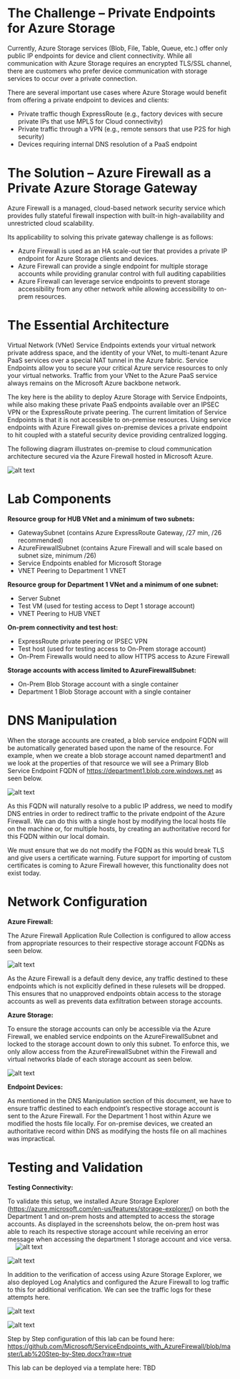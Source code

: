 # The Challenge – Private Endpoints for Azure Storage

Currently, Azure Storage services (Blob, File, Table, Queue, etc.) offer only public IP endpoints for device and client connectivity.  While all communication with Azure Storage requires an encrypted TLS/SSL channel, there are customers who prefer device communication with storage services to occur
over a private connection.  

There are several important use cases where Azure Storage would benefit from offering a private
endpoint to devices and clients:

- Private traffic though ExpressRoute (e.g., factory devices with secure private IPs that use MPLS for Cloud connectivity)
- Private traffic through a VPN (e.g., remote sensors that use P2S for high security)
- Devices requiring internal DNS resolution of a PaaS endpoint

# The Solution – Azure Firewall as a Private Azure Storage Gateway

Azure Firewall is a managed, cloud-based network security service which provides fully stateful firewall inspection with built-in high-availability and unrestricted cloud scalability.

Its applicability to solving this private gateway challenge is as follows:

- Azure Firewall is used as an HA scale-out tier that provides a private IP endpoint for Azure Storage clients and devices.
- Azure Firewall can provide a single endpoint for multiple storage accounts while providing granular control with full auditing capabilities
- Azure Firewall can leverage service endpoints to prevent storage accessibility from any other network while allowing accessibility to on-prem resources. 

# The Essential Architecture

Virtual Network (VNet) Service Endpoints extends your virtual network private address space, and
the identity of your VNet, to multi-tenant Azure PaaS services over a special NAT tunnel in the
Azure fabric.  Service Endpoints allow you to secure your critical Azure service resources to only
your virtual networks. Traffic from your VNet to the Azure PaaS service always remains on the
Microsoft Azure backbone network.

The key here is the ability to deploy Azure Storage with Service Endpoints, while also making these
private PaaS endpoints available over an IPSEC VPN or the ExpressRoute private peering. The current limitation of Service Endpoints is that it is not accessible to on-premise resources.  Using service endpoints with Azure Firewall gives on-premise devices a private endpoint to hit coupled with a stateful security device providing centralized logging.  

The following diagram illustrates on-premise to cloud communication architecture secured via the
Azure Firewall hosted in Microsoft Azure. 

![alt text](https://github.com/Microsoft/ServiceEndpoints_with_AzureFirewall/blob/master/images/Summary_9.PNG)
 

# Lab Components

**Resource group for HUB VNet and a minimum of two subnets:**
- GatewaySubnet (contains Azure ExpressRoute Gateway, /27 min, /26 recommended)
- AzureFirewallSubnet (contains Azure Firewall and will scale based on subnet size, minimum /26)
- Service Endpoints enabled for Microsoft Storage
- VNET Peering to Department 1 VNET

**Resource group for Department 1 VNet and a minimum of one subnet:**
- Server Subnet
- Test VM (used for testing access to Dept 1 storage account)
- VNET Peering to HUB VNET

**On-prem connectivity and test host:**
- ExpressRoute private peering or IPSEC VPN 
- Test host (used for testing access to On-Prem storage account)
- On-Prem Firewalls would need to allow HTTPS access to Azure Firewall

**Storage accounts with access limited to AzureFirewallSubnet:**
- On-Prem Blob Storage account with a single container
- Department 1 Blob Storage account with a single container

# DNS Manipulation

When the storage accounts are created, a blob service endpoint FQDN will be automatically generated based upon the name of the resource.  For example, when we create a blob storage account named department1 and we look at the properties of that resource we will see a Primary Blob Service Endpoint FQDN of https://department1.blob.core.windows.net as seen below.

![alt text](https://github.com/Microsoft/ServiceEndpoints_with_AzureFirewall/blob/master/images/Summary_2.PNG)

As this FQDN will naturally resolve to a public IP address, we need to modify DNS entries in order to redirect traffic to the private endpoint of the Azure Firewall.  We can do this with a single host by modifying the local hosts file on the machine or, for multiple hosts, by creating an authoritative record for this FQDN within our local domain.

We must ensure that we do not modify the FQDN as this would break TLS and give users a certificate warning.  Future support for importing of custom certificates is coming to Azure Firewall however, this functionality does not exist today.  

# Network Configuration

**Azure Firewall:**

The Azure Firewall Application Rule Collection is configured to allow access from appropriate resources to their respective storage account FQDNs as seen below.

 ![alt text](https://github.com/Microsoft/ServiceEndpoints_with_AzureFirewall/blob/master/images/Summary_3.PNG)

As the Azure Firewall is a default deny device, any traffic destined to these endpoints which is not explicitly defined in these rulesets will be dropped.  This ensures that no unapproved endpoints obtain access to the storage accounts as well as prevents data exfiltration between storage accounts.

**Azure Storage:**

To ensure the storage accounts can only be accessible via the Azure Firewall, we enabled service endpoints on the AzureFirewallSubnet and locked to the storage account down to only this subnet.  To enforce this, we only allow access from the AzureFirewallSubnet within the Firewall and virtual networks blade of each storage account as seen below.

![alt text](https://github.com/Microsoft/ServiceEndpoints_with_AzureFirewall/blob/master/images/Summary_4.PNG) 

**Endpoint Devices:**

As mentioned in the DNS Manipulation section of this document, we have to ensure traffic destined to each endpoint’s respective storage account is sent to the Azure Firewall.  For the Department 1 host within Azure we modified the hosts file locally.  For on-premise devices, we created an authoritative record within DNS as modifying the hosts file on all machines was impractical.

# Testing and Validation

**Testing Connectivity:**

To validate this setup, we installed Azure Storage Explorer (https://azure.microsoft.com/en-us/features/storage-explorer/) on both the Department 1 and on-prem hosts and attempted to access the storage accounts.  As displayed in the screenshots below, the on-prem host was able to reach its respective storage account while receiving an error message when accessing the department 1 storage account and vice versa.
 
![alt text](https://github.com/Microsoft/ServiceEndpoints_with_AzureFirewall/blob/master/images/Summary_5.PNG) 
 
![alt text](https://github.com/Microsoft/ServiceEndpoints_with_AzureFirewall/blob/master/images/Summary_6.PNG)

In addition to the verification of access using Azure Storage Explorer, we also deployed Log Analytics and configured the Azure Firewall to log traffic to this for additional verification.  We can see the traffic logs for these attempts here.

![alt text](https://github.com/Microsoft/ServiceEndpoints_with_AzureFirewall/blob/master/images/Summary_7.PNG) 
 
![alt text](https://github.com/Microsoft/ServiceEndpoints_with_AzureFirewall/blob/master/images/Summary_8.PNG)


Step by Step configuration of this lab can be found here: https://github.com/Microsoft/ServiceEndpoints_with_AzureFirewall/blob/master/Lab%20Step-by-Step.docx?raw=true

This lab can be deployed via a template here: TBD
